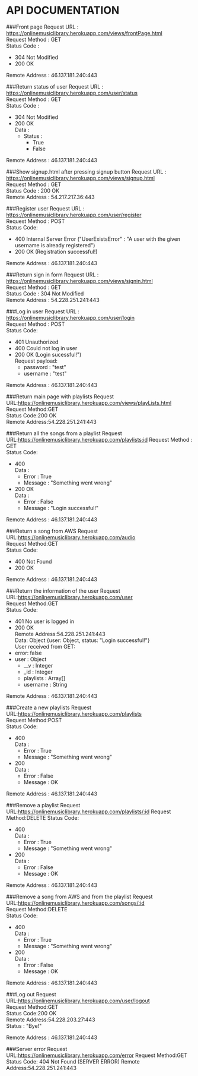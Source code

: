 # API DOCUMENTATION

###Front page
Request URL : https://onlinemusiclibrary.herokuapp.com/views/frontPage.html  
Request Method : GET  
Status Code : 
* 304 Not Modified  
* 200 OK  
  
Remote Address : 46.137.181.240:443  

###Return status of user
Request URL : https://onlinemusiclibrary.herokuapp.com/user/status  
Request Method : GET  
Status Code : 
* 304 Not Modified  
* 200 OK  
Data :
  - Status :
    - True
    - False  
    
Remote Address : 46.137.181.240:443  

###Show signup.html after pressing signup button
Request URL : https://onlinemusiclibrary.herokuapp.com/views/signup.html  
Request Method : GET  
Status Code : 200 OK  
Remote Address : 54.217.217.36:443  

###Register user
Request URL : https://onlinemusiclibrary.herokuapp.com/user/register  
Request Method : POST  
Status Code:  
* 400 Internal Server Error  ("UserExistsError" : "A user with the given username is already registered")
* 200 OK  (Registration successful!)
  
Remote Address : 46.137.181.240:443  

###Return sign in form
Request URL : https://onlinemusiclibrary.herokuapp.com/views/signin.html  
Request Method : GET  
Status Code : 304 Not Modified  
Remote Address : 54.228.251.241:443  

###Log in user
Request URL : https://onlinemusiclibrary.herokuapp.com/user/login  
Request Method : POST  
Status Code:  
* 401 Unauthorized  
* 400 Could not log in user
* 200 OK  (Login sucessful!")  
Request payload:  
  - password : "test"  
  - username : "test"  
  
Remote Address : 46.137.181.240:443  

###Return main page with playlists
Request URL:https://onlinemusiclibrary.herokuapp.com/views/playLists.html  
Request Method:GET  
Status Code:200 OK  
Remote Address:54.228.251.241:443  

###Return all the songs from a playlist
Request URL:https://onlinemusiclibrary.herokuapp.com/playlists:id
Request Method : GET  
Status Code:  
* 400  
  Data :
    - Error : True
    - Message : "Something went wrong"
* 200 OK  
  Data :
    - Error : False
    - Message : "Login successful!"
  
Remote Address : 46.137.181.240:443  

###Return a song from AWS
Request URL:https://onlinemusiclibrary.herokuapp.com/audio  
Request Method:GET  
Status Code:  
* 400 Not Found  
* 200 OK  
  
Remote Address : 46.137.181.240:443  

###Return the information of the user
Request URL:https://onlinemusiclibrary.herokuapp.com/user  
Request Method:GET  
Status Code:
* 401 No user is logged in
* 200 OK  
Remote Address:54.228.251.241:443  
Data:  Object {user: Object, status: "Login successful!"}  
User received from GET:  
* error: false  
* user : Object  
  - __v : Integer  
  - _id : Integer  
  - playlists : Array[]  
  - username : String  
  
Remote Address : 46.137.181.240:443  
  
###Create a new playlists
Request URL:https://onlinemusiclibrary.herokuapp.com/playlists  
Request Method:POST  
Status Code:  
* 400  
  Data :  
    - Error : True  
    - Message : "Something went wrong"  
* 200  
  Data :  
    - Error : False  
    - Message : OK  
  
Remote Address : 46.137.181.240:443  

###Remove a playlist
Request URL:https://onlinemusiclibrary.herokuapp.com/playlists/:id
Request Method:DELETE
Status Code:  
* 400  
  Data :  
    - Error : True  
    - Message : "Something went wrong"  
* 200  
  Data :  
    - Error : False  
    - Message : OK  
  
Remote Address : 46.137.181.240:443  

###Remove a song from AWS and from the playlist
Request URL:https://onlinemusiclibrary.herokuapp.com/songs/:id   
Request Method:DELETE  
Status Code:  
* 400  
  Data :  
    - Error : True  
    - Message : "Something went wrong"  
* 200  
  Data :  
    - Error : False  
    - Message : OK  
  
Remote Address : 46.137.181.240:443  

###Log out
Request URL:https://onlinemusiclibrary.herokuapp.com/user/logout  
Request Method:GET  
Status Code:200 OK  
Remote Address:54.228.203.27:443  
Status : "Bye!"  
  
Remote Address : 46.137.181.240:443  

###Server error
Request URL:https://onlinemusiclibrary.herokuapp.com/error
Request Method:GET  
Status Code: 404 Not Found (SERVER ERROR)
Remote Address:54.228.251.241:443 

